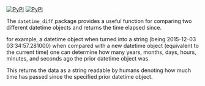 [![PyPI](https://img.shields.io/pypi/v/datetime_diff.svg)](https://pypi.python.org/pypi/datetime_diff/)
[![PyPI](https://img.shields.io/pypi/pyversions/datetime_diff.svg)](https://pypi.python.org/pypi/datetime_diff/)

The ``datetime_diff`` package provides a useful function for comparing two different datetime objects and returns the time elapsed since.

for example, a datetime object when turned into a string (being 2015-12-03 03:34:57.281000) when compared with a new datetime object (equivalent to the current time) one can determine how many years, months, days, hours, minutes, and seconds ago the prior datetime object was.

This returns the data as a string readable by humans denoting how much time has passed since the specified prior datetime object.
